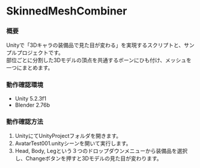 # SkinnedMeshCombiner

### 概要

Unityで「3Dキャラの装備品で見た目が変わる」を実現するスクリプトと、サンプルプロジェクトです。  
部位ごとに分割した3Dモデルの頂点を共通するボーンにひも付け、メッシュを一つにまとめます。

### 動作確認環境

- Unity 5.2.3f1
- Blender 2.76b

### 動作確認方法

1. UnityにてUnityProjectフォルダを開きます。
1. AvatarTest001.unityシーンを開いて実行します。
1. Head, Body, Legという３つのドロップダウンメニューから装備品を選択し、Changeボタンを押すと3Dモデルの見た目が変わります。
